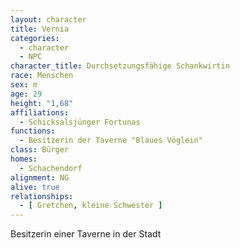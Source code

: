 ```yaml
---
layout: character
title: Vernia
categories:
  - character
  - NPC
character_title: Durchsetzungsfähige Schankwirtin
race: Menschen
sex: m
age: 29
height: "1,68"
affiliations:
  - Schicksalsjünger Fortunas
functions:
  - Besitzerin der Taverne "Blaues Vöglein"
class: Bürger
homes:
  - Schachendorf
alignment: NG
alive: true
relationships:
  - [ Gretchen, kleine Schwester ]
---
```


Besitzerin einer Taverne in der Stadt